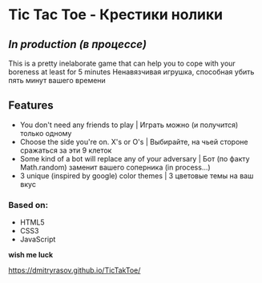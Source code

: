 # Tic Tac Toe - Крестики нолики
## _In production (в процессе)_

This is a pretty inelaborate game that can help you to cope with your boreness at least for 5 minutes
Ненавязчивая игрушка, способная убить пять минут вашего времени


## Features

- You don't need any friends to play | Играть можно (и получится) только одному
- Choose the side you're on. X's or O's | Выбирайте, на чьей стороне сражаться за эти 9 клеток
- Some kind of a bot will replace any of your adversary | Бот (по факту Math.random) заменит вашего соперника (in process...)
- 3 unique (inspired by google) color themes | 3 цветовые темы на ваш вкус

### Based on:

- HTML5
- CSS3
- JavaScript

**wish me luck**

https://dmitryrasov.github.io/TicTakToe/
